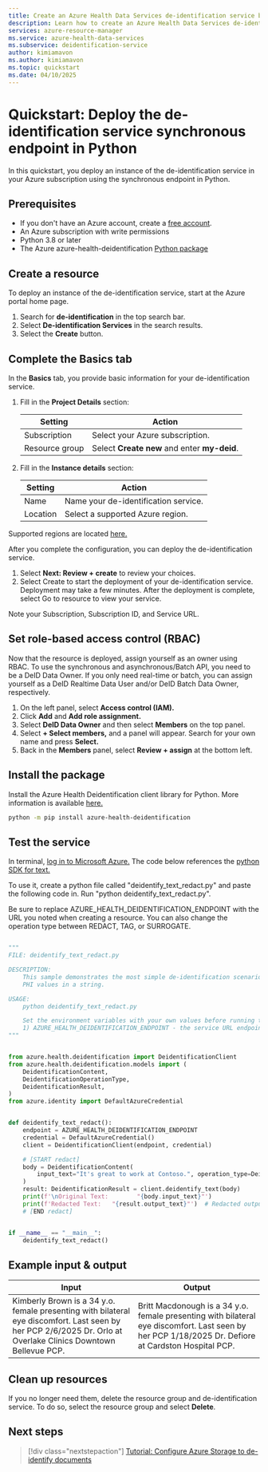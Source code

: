 ```yaml
---
title: Create an Azure Health Data Services de-identification service by using the synchronous endpoint in Python
description: Learn how to create an Azure Health Data Services de-identification service by using the synchronous endpoint in Python
services: azure-resource-manager
ms.service: azure-health-data-services
ms.subservice: deidentification-service
author: kimiamavon
ms.author: kimiamavon
ms.topic: quickstart
ms.date: 04/10/2025
---
```


# Quickstart: Deploy the de-identification service synchronous endpoint in Python

In this quickstart, you deploy an instance of the de-identification service in your Azure subscription using the synchronous endpoint in Python. 

## Prerequisites

- If you don't have an Azure account, create a [free account](https://azure.microsoft.com/free/?WT.mc_id=A261C142F).
- An Azure subscription with write permissions
- Python 3.8 or later  
- The Azure azure-health-deidentification [Python package](/python/api/overview/azure/health-deidentification-readme?view=azure-python-preview&preserve-view=true)


## Create a resource

To deploy an instance of the de-identification service, start at the Azure portal home page.

1. Search for **de-identification** in the top search bar.
1. Select **De-identification Services** in the search results.
1. Select the **Create** button.

## Complete the Basics tab

In the **Basics** tab, you provide basic information for your de-identification service.

1. Fill in the **Project Details** section:

   | Setting        | Action                                       |
   |----------------|----------------------------------------------|
   | Subscription   | Select your Azure subscription.              |
   | Resource group | Select **Create new** and enter **my-deid**. |

1. Fill in the **Instance details** section:

   | Setting        | Action                                       |
   |----------------|----------------------------------------------|
   | Name           | Name your de-identification service.          |
   | Location       | Select a supported Azure region. |

Supported regions are located [here.](https://azure.microsoft.com/explore/global-infrastructure/products-by-region/table)

After you complete the configuration, you can deploy the de-identification service.

1. Select **Next: Review + create** to review your choices.
1. Select Create to start the deployment of your de-identification service. Deployment may take a few minutes. After the deployment is complete, select Go to resource to view your service.

Note your Subscription, Subscription ID, and Service URL.

## Set role-based access control (RBAC)

Now that the resource is deployed, assign yourself as an owner using RBAC. To use the synchronous and asynchronous/Batch API, you need to be a DeID Data Owner. If you only need real-time or batch, you can assign yourself as a DeID Realtime Data User and/or DeID Batch Data Owner, respectively.

1. On the left panel, select **Access control (IAM).** 
1. Click **Add** and **Add role assignment.** 
1. Select **DeID Data Owner** and then select **Members** on the top panel. 
1. Select **+ Select members,** and a panel will appear. Search for your own name and press **Select.** 
1. Back in the **Members** panel, select **Review + assign** at the bottom left.

## Install the package

Install the Azure Health Deidentification client library for Python. More information is available [here.](/python/api/overview/azure/health-deidentification-readme?view=azure-python-preview&preserve-view=true)

```Bash
python -m pip install azure-health-deidentification
```

## Test the service
In terminal, [log in to Microsoft Azure.](/cli/azure/authenticate-azure-cli) 
The code below references the [python SDK for text.](https://github.com/Azure/azure-sdk-for-python/blob/azure-health-deidentification_1.0.0/sdk/healthdataaiservices/azure-health-deidentification/samples/deidentify_text_redact.py) 

To use it, create a python file called "deidentify_text_redact.py" and paste the following code in. Run "python deidentify_text_redact.py".

Be sure to replace AZURE_HEALTH_DEIDENTIFICATION_ENDPOINT with the URL you noted when creating a resource. 
You can also change the operation type between REDACT, TAG, or SURROGATE.

```python

"""
FILE: deidentify_text_redact.py

DESCRIPTION:
    This sample demonstrates the most simple de-identification scenario, calling the service to redact
    PHI values in a string.

USAGE:
    python deidentify_text_redact.py

    Set the environment variables with your own values before running the sample:
    1) AZURE_HEALTH_DEIDENTIFICATION_ENDPOINT - the service URL endpoint for a de-identification service.
"""


from azure.health.deidentification import DeidentificationClient
from azure.health.deidentification.models import (
    DeidentificationContent,
    DeidentificationOperationType,
    DeidentificationResult,
)
from azure.identity import DefaultAzureCredential


def deidentify_text_redact():
    endpoint = AZURE_HEALTH_DEIDENTIFICATION_ENDPOINT
    credential = DefaultAzureCredential()
    client = DeidentificationClient(endpoint, credential)

    # [START redact]
    body = DeidentificationContent(
        input_text="It's great to work at Contoso.", operation_type=DeidentificationOperationType.SURROGATE
    )
    result: DeidentificationResult = client.deidentify_text(body)
    print(f'\nOriginal Text:        "{body.input_text}"')
    print(f'Redacted Text:   "{result.output_text}"')  # Redacted output: "It's great to work at [organization]."
    # [END redact]


if __name__ == "__main__":
    deidentify_text_redact()

```

## Example input & output

   | Input        | Output          |
   |----------------|---------|
   | Kimberly Brown is a 34 y.o. female presenting with bilateral eye discomfort. Last seen by her PCP 2/6/2025 Dr. Orlo at Overlake Clinics Downtown Bellevue PCP.           | Britt Macdonough is a 34 y.o. female presenting with bilateral eye discomfort. Last seen by her PCP 1/18/2025 Dr. Defiore at Cardston Hospital PCP.          |

## Clean up resources

If you no longer need them, delete the resource group and de-identification service. To do so, select the resource group and select **Delete**.

## Next steps

> [!div class="nextstepaction"]
> [Tutorial: Configure Azure Storage to de-identify documents](configure-storage.md)
